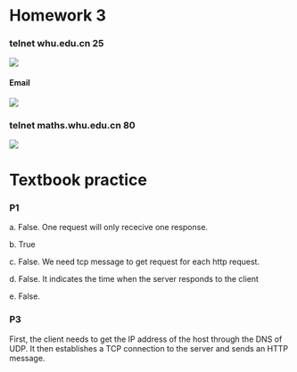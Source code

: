 # Homework 3

### telnet whu.edu.cn 25

![](https://s1.ax1x.com/2020/03/19/8s2dhR.png)



#### Email

![](https://ae01.alicdn.com/kf/Haf4ef194e69d482f872c19c5ed1e4c5aT.png)



### telnet maths.whu.edu.cn 80

![](https://s1.ax1x.com/2020/03/19/8s27DS.png)
   
   

# Textbook practice

### P1   

a. False. One request will only rececive one response.

b. True

c. False. We need tcp message to get request for each http request.

d. False. It indicates the time when the server responds to the client

e. False.

### P3

First, the client needs to get the IP address of the host through the DNS of UDP. It then establishes a TCP connection to the server and sends an HTTP message.
